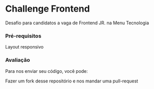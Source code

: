 # Challenge Frontend
Desafio para candidatos a vaga de Frontend JR. na Menu Tecnologia

### Pré-requisitos
Layout responsivo

### Avaliação
Para nos enviar seu código, você pode:

Fazer um fork desse repositório e nos mandar uma pull-request

